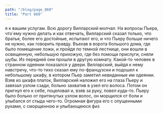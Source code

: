 ```yaml
---
path: "/blog/page_860"
title: "Part 860"
---
```


я к вашим услугам.
Всю дорогу Вилларский молчал. На вопросы Пьера, что́ ему нужно делать и как отвечать, Вилларский сказал только, что братья, более его достойные, испытают его, и что Пьеру больше ничего не нужно, как говорить правду.
Въехав в ворота большого дома, где было помещение ложи, и пройдя по темной лестнице, они вошли в освещенную, небольшую прихожую, где без помощи прислуги, сняли шубы. Из передней они прошли в другую комнату. Какой-то человек в странном одеянии показался у двери. Вилларский, выйдя к нему навстречу, что-то тихо сказал ему по-французски и подошел к небольшому шкафу, в котором Пьер заметил невиданные им одеянии. Взяв из шкафа платок, Вилларский наложил его на глаза Пьеру и завязал узлом сзади, больно захватив в узел его волоса. Потом он пригнул его к себе, поцеловал и, взяв за руку, повел куда-то. Пьеру было больно от притянутых узлом волос, он морщился от боли и улыбался от стыда чего-то. Огромная фигура его с опущенными руками, с сморщенною и улыбающеюся физ
